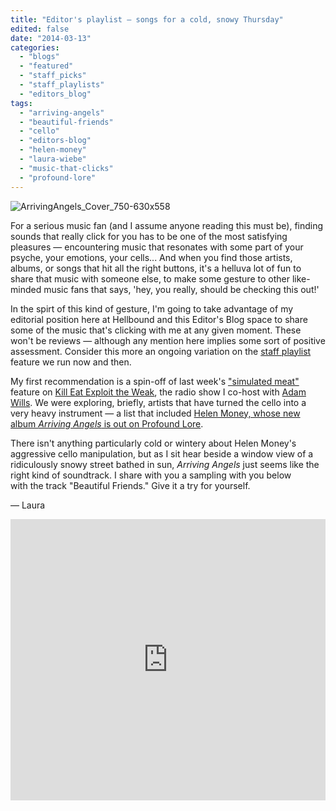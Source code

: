 ```yaml
---
title: "Editor's playlist – songs for a cold, snowy Thursday"
edited: false
date: "2014-03-13"
categories:
  - "blogs"
  - "featured"
  - "staff_picks"
  - "staff_playlists"
  - "editors_blog"
tags:
  - "arriving-angels"
  - "beautiful-friends"
  - "cello"
  - "editors-blog"
  - "helen-money"
  - "laura-wiebe"
  - "music-that-clicks"
  - "profound-lore"
---
```


![ArrivingAngels_Cover_750-630x558](http://www.hellbound.ca/wp-content/uploads/2014/03/ArrivingAngels_Cover_750-630x558-590x522.jpg)

For a serious music fan (and I assume anyone reading this must be), finding sounds that really click for you has to be one of the most satisfying pleasures — encountering music that resonates with some part of your psyche, your emotions, your cells... And when you find those artists, albums, or songs that hit all the right buttons, it's a helluva lot of fun to share that music with someone else, to make some gesture to other like-minded music fans that says, 'hey, you really, should be checking this out!'

In the spirt of this kind of gesture, I'm going to take advantage of my editorial position here at Hellbound and this Editor's Blog space to share some of the music that's clicking with me at any given moment. These won't be reviews — although any mention here implies some sort of positive assessment. Consider this more an ongoing variation on the [staff playlist](http://www.hellbound.ca/category/features/staff_playlists/) feature we run now and then.

My first recommendation is a spin-off of last week's ["simulated meat"](http://killeatexploittheweak.blogspot.ca/2013/06/keew-playlist-for-june-5-2013-and.html) feature on [Kill Eat Exploit the Weak](http://killeatexploittheweak.blogspot.ca/search/label/playlists), the radio show I co-host with [Adam Wills](http://adamwills.com/). We were exploring, briefly, artists that have turned the cello into a very heavy instrument — a list that included [Helen Money, whose new album _Arriving Angels_ is out on Profound Lore](http://www.profoundlorerecords.com/products-page/plr-items/helen-money-arriving-angels/).

There isn't anything particularly cold or wintery about Helen Money's aggressive cello manipulation, but as I sit hear beside a window view of a ridiculously snowy street bathed in sun, _Arriving Angels_ just seems like the right kind of soundtrack. I share with you a sampling with you below with the track "Beautiful Friends." Give it a try for yourself.

— Laura

<iframe src="https://w.soundcloud.com/player/?url=https%3A//api.soundcloud.com/tracks/70147932&amp;auto_play=false&amp;hide_related=false&amp;visual=true" height="450" width="100%" frameborder="no" scrolling="no"></iframe>

